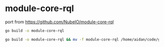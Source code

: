 # module-core-rql

port from https://github.com/NubeIO/module-core-rql


```bash
go build -o module-core-rql
```

```bash
go build -o module-core-rql && mv -f module-core-rql /home/aidan/code/go/nube/rubix-os/data/modules
```